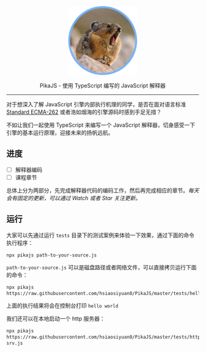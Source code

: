 <p align="center">
  <img src="./images/pika.png" width="180" />
</p>

<p align="center">PikaJS - 使用 TypeScript 编写的 JavaScript 解释器</p>

<hr>

对于想深入了解 JavaScript 引擎内部执行机理的同学，是否在面对语言标准 [Standard ECMA-262](http://www.ecma-international.org/ecma-262/6.0/) 或者浩如烟海的引擎源码时感到手足无措？

不如让我们一起使用 TypeScript 来编写一个 JavaScript 解释器，切身感受一下引擎的基本运行原理，迎接未来的扬帆远航。

## 进度

- [ ] 解释器编码
- [ ] 课程章节

总体上分为两部分，先完成解释器代码的编码工作，然后再完成相应的章节。*每天会有固定的更新，可以通过 Watch 或者 Star 关注更新。*

## 运行

大家可以先通过运行 `tests` 目录下的测试案例来体验一下效果，通过下面的命令执行程序：

```
npx pikajs path-to-your-source.js
```

`path-to-your-source.js` 可以是磁盘路径或者网络文件，可以直接拷贝运行下面的命令：

```
npx pikajs https://raw.githubusercontent.com/hsiaosiyuan0/PikaJS/master/tests/hello.test.js
```

上面的执行结果将会在控制台打印 `hello world`

我们还可以在本地启动一个 http 服务器：

```
npx pikajs https://raw.githubusercontent.com/hsiaosiyuan0/PikaJS/master/tests/http-srv.js
```

